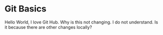 # Git Basics
Hello World, I love Git Hub.
Why is this not changing. I do not understand. Is it because there are other changes locally?
